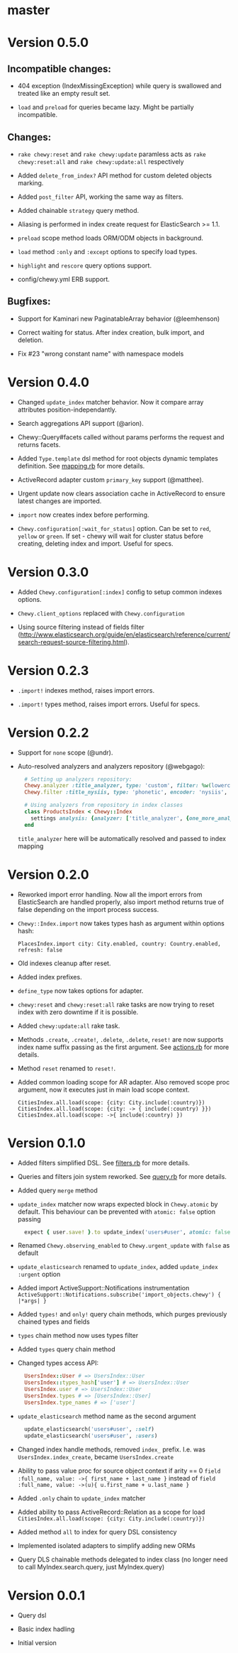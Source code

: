 # master

# Version 0.5.0

## Incompatible changes:

  * 404 exception (IndexMissingException) while query is swallowed and treated like an empty result set.

  * `load` and `preload` for queries became lazy. Might be partially incompatible.

## Changes:

  * `rake chewy:reset` and `rake chewy:update` paramless acts as `rake chewy:reset:all` and `rake chewy:update:all` respectively

  * Added `delete_from_index?` API method for custom deleted objects marking.

  * Added `post_filter` API, working the same way as filters.

  * Added chainable `strategy` query method.

  * Aliasing is performed in index create request for ElasticSearch >= 1.1.

  * `preload` scope method loads ORM/ODM objects in background.

  * `load` method `:only` and `:except` options to specify load types.

  * `highlight` and `rescore` query options support.

  * config/chewy.yml ERB support.

## Bugfixes:

  * Support for Kaminari new PaginatableArray behavior (@leemhenson)

  * Correct waiting for status. After index creation, bulk import, and deletion.

  * Fix #23 "wrong constant name" with namespace models

# Version 0.4.0

  * Changed `update_index` matcher behavior. Now it compare array attributes position-independantly.

  * Search aggregations API support (@arion).

  * Chewy::Query#facets called without params performs the request and returns facets.

  * Added `Type.template` dsl method for root objects dynamic templates definition. See [mapping.rb](lib/chewy/type/mapping.rb) for more details.

  * ActiveRecord adapter custom `primary_key` support (@matthee).

  * Urgent update now clears association cache in ActiveRecord to ensure latest changes are imported.

  * `import` now creates index before performing.

  * `Chewy.configuration[:wait_for_status]` option. Can be set to `red`, `yellow` or `green`. If set - chewy will wait for cluster status before creating, deleting index and import. Useful for specs.

# Version 0.3.0

  * Added `Chewy.configuration[:index]` config to setup common indexes options.

  * `Chewy.client_options` replaced with `Chewy.configuration`

  * Using source filtering instead of fields filter (http://www.elasticsearch.org/guide/en/elasticsearch/reference/current/search-request-source-filtering.html).

# Version 0.2.3

  * `.import!` indexes method, raises import errors.

  * `.import!` types method, raises import errors. Useful for specs.

# Version 0.2.2

  * Support for `none` scope (@undr).

  * Auto-resolved analyzers and analyzers repository (@webgago):

    ```ruby
      # Setting up analyzers repository:
      Chewy.analyzer :title_analyzer, type: 'custom', filter: %w(lowercase icu_folding title_nysiis)
      Chewy.filter :title_nysiis, type: 'phonetic', encoder: 'nysiis', replace: false

      # Using analyzers from repository in index classes
      class ProductsIndex < Chewy::Index
        settings analysis: {analyzer: ['title_analyzer', {one_more_analyzer: {type: 'custom', tokenizer: 'lowercase'}}]}
      end
    ```

    `title_analyzer` here will be automatically resolved and passed to index mapping

# Version 0.2.0

  * Reworked import error handling. Now all the import errors from ElasticSearch are handled properly, also import method returns true of false depending on the import process success.

  * `Chewy::Index.import` now takes types hash as argument within options hash:

    `PlacesIndex.import city: City.enabled, country: Country.enabled, refresh: false`

  * Old indexes cleanup after reset.

  * Added index prefixes.

  * `define_type` now takes options for adapter.

  * `chewy:reset` and `chewy:reset:all` rake tasks are now trying to reset index with zero downtime if it is possible.

  * Added `chewy:update:all` rake task.

  * Methods `.create`, `.create!`, `.delete`, `.delete`, `reset!` are now supports index name suffix passing as the first argument. See [actions.rb](lib/chewy/index/actions.rb) for more details.

  * Method `reset` renamed to `reset!`.

  * Added common loading scope for AR adapter. Also removed scope proc argument, now it executes just in main load scope context.

    `CitiesIndex.all.load(scope: {city: City.include(:country)})`
    `CitiesIndex.all.load(scope: {city: -> { include(:country) }})`
    `CitiesIndex.all.load(scope: ->{ include(:country) })`

# Version 0.1.0

  * Added filters simplified DSL. See [filters.rb](lib/chewy/query/filters.rb) for more details.

  * Queries and filters join system reworked. See [query.rb](lib/chewy/query.rb) for more details.

  * Added query `merge` method

  * `update_index` matcher now wraps expected block in `Chewy.atomic` by default.
    This behaviour can be prevented with `atomic: false` option passing

    ```ruby
      expect { user.save! }.to update_index('users#user', atomic: false)
    ```

  * Renamed `Chewy.observing_enabled` to `Chewy.urgent_update` with `false` as default

  * `update_elasticsearch` renamed to `update_index`, added `update_index`
    `:urgent` option

  * Added import ActiveSupport::Notifications instrumentation
    `ActiveSupport::Notifications.subscribe('import_objects.chewy') { |*args| }`

  * Added `types!` and `only!` query chain methods, which purges previously
    chained types and fields

  * `types` chain method now uses types filter

  * Added `types` query chain method

  * Changed types access API:

    ```ruby
      UsersIndex::User # => UsersIndex::User
      UsersIndex::types_hash['user'] # => UsersIndex::User
      UsersIndex.user # => UsersIndex::User
      UsersIndex.types # => [UsersIndex::User]
      UsersIndex.type_names # => ['user']
    ```

  * `update_elasticsearch` method name as the second argument

    ```ruby
      update_elasticsearch('users#user', :self)
      update_elasticsearch('users#user', :users)
    ```

  * Changed index handle methods, removed `index_` prefix. I.e. was
    `UsersIndex.index_create`, became `UsersIndex.create`

  * Ability to pass value proc for source object context if arity == 0
    `field :full_name, value: ->{ first_name + last_name }` instead of
    `field :full_name, value: ->(u){ u.first_name + u.last_name }`

  * Added `.only` chain to `update_index` matcher

  * Added ability to pass ActiveRecord::Relation as a scope for load
    `CitiesIndex.all.load(scope: {city: City.include(:country)})`

  * Added method `all` to index for query DSL consistency

  * Implemented isolated adapters to simplify adding new ORMs

  * Query DLS chainable methods delegated to index class
    (no longer need to call MyIndex.search.query, just MyIndex.query)

# Version 0.0.1

  * Query dsl

  * Basic index hadling

  * Initial version
